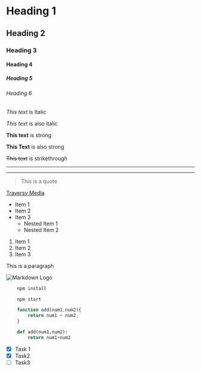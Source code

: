 <!-- Headings -->
# Heading 1
## Heading 2
### Heading 3
#### Heading 4
##### Heading 5
###### Heading 6

<!-- Italics -->
*This text* is Italic

_This text_ is also italic

<!-- Strong -->
**This text** is strong

__This Text__ is also strong

<!-- StrikeThrough -->
~~This text~~ is strikethrough

<!-- Horizontal line -->

---
___

<!-- Blockquote -->
>This is a quote

<!-- Links -->
[Traversy Media](http://www.traversymedia.com "Traversy Media")

<!-- UL -->
*  Item 1
*  Item 2
*  Item 3
    * Nested Item 1
    * Nested Item 2

<!-- OL -->
1. Item 1
1. Item 2
1. Item 3

<!-- Inline Code Block -->
<p>This is a paragraph</p>

<!-- Images -->
![Markdown Logo](https://markdown-here.com/img/icon256.png)

<!-- Github Markdown -->

<!-- Code Blocks -->
``` bash
    npm install

    npm start
```

```javascript
    function add(num1,num2){
        return num1 + num2;
    }
```


```python
    def add(num1,num2):
        return num1+num2
```

<!-- Task Lists -->
* [x] Task 1
* [x] Task2 
* [ ] Task3